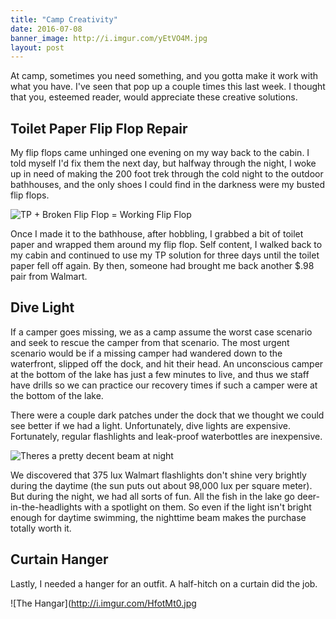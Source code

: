 ```yaml
---
title: "Camp Creativity"
date: 2016-07-08
banner_image: http://i.imgur.com/yEtVO4M.jpg
layout: post
---
```


At camp, sometimes you need something, and you gotta make it work with what you have. I've seen that pop up a couple times this last week. I thought that you, esteemed reader, would appreciate these creative solutions.

## Toilet Paper Flip Flop Repair

My flip flops came unhinged one evening on my way back to the cabin. I told myself I'd fix them the next day, but halfway through the night, I woke up in need of making the 200 foot trek through the cold night to the outdoor bathhouses, and the only shoes I could find in the darkness were my busted flip flops.

![TP + Broken Flip Flop = Working Flip Flop](http://i.imgur.com/VSlc3JW.jpg)

Once I made it to the bathhouse, after hobbling, I grabbed a bit of toilet paper and wrapped them around my flip flop. Self content, I walked back to my cabin and continued to use my TP solution for three days until the toilet paper fell off again. By then, someone had brought me back another $.98 pair from Walmart.

## Dive Light

If a camper goes missing, we as a camp assume the worst case scenario and seek to rescue the camper from that scenario. The most urgent scenario would be if a missing camper had wandered down to the waterfront, slipped off the dock, and hit their head. An unconscious camper at the bottom of the lake has just a few minutes to live, and thus we staff have drills so we can practice our recovery times if such a camper were at the bottom of the lake.

There were a couple dark patches under the dock that we thought we could see better if we had a light. Unfortunately, dive lights are expensive. Fortunately, regular flashlights and leak-proof waterbottles are inexpensive.

![Theres a pretty decent beam at night](http://i.imgur.com/2eKMYR7.jpg)

We discovered that 375 lux Walmart flashlights don't shine very brightly during the daytime (the sun puts out about 98,000 lux per square meter). But during the night, we had all sorts of fun. All the fish in the lake go deer-in-the-headlights with a spotlight on them. So even if the light isn't bright enough for daytime swimming, the nighttime beam makes the purchase totally worth it.

## Curtain Hanger

Lastly, I needed a hanger for an outfit. A half-hitch on a curtain did the job.

![The Hangar](http://i.imgur.com/HfotMt0.jpg